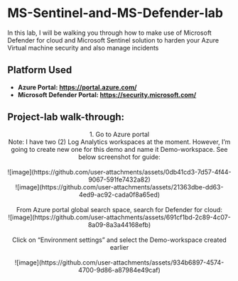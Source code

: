 # MS-Sentinel-and-MS-Defender-lab
In this lab, I will be walking you through how to make use of Microsoft Defender for cloud and Microsoft Sentinel solution to harden your Azure Virtual machine security and also manage incidents

<h2>Platform Used</h2>

- <b>Azure Portal: https://portal.azure.com/</b> 
- <b>Microsoft Defender Portal: https://security.microsoft.com/</b>

<h2>Project-lab walk-through:</h2>

<p align="center">
1. Go to Azure portal 
<br>  
Note: I have two (2) Log Analytics workspaces at the moment. However, I’m going to create new one for this demo and name it Demo-workspace. See below screenshot for guide:
 
<br />
<br />
 ![image](https://github.com/user-attachments/assets/0db41cd3-7d57-4f44-9067-591fe7432a82) <br />
 ![image](https://github.com/user-attachments/assets/21363dbe-dd63-4ed9-ac92-cada0f8a65ed)
<br />
<br />
From Azure portal global search space, search for Defender for cloud: <br/>
![image](https://github.com/user-attachments/assets/691cf1bd-2c89-4c07-8a09-8a3a44168efb)
<br />
<br />
Click on “Environment settings” and select the Demo-workspace created earlier
<br />
<br />
![image](https://github.com/user-attachments/assets/934b6897-4574-4700-9d86-a87984e49caf)
  
<br />
